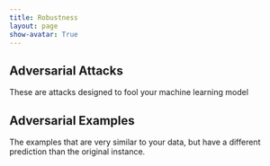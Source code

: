 ```yaml
---
title: Robustness
layout: page
show-avatar: True
---
```


## Adversarial Attacks

These are attacks designed to fool your machine learning model

## Adversarial Examples

The examples that are very similar to your data, but have a different prediction than the original instance.
